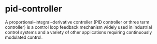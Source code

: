 # pid-controller
A proportional–integral–derivative controller (PID controller or three term controller) is a control loop feedback mechanism widely used in industrial control systems and a variety of other applications requiring continuously modulated control.
